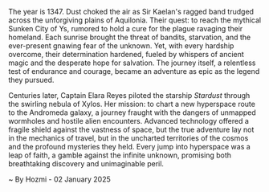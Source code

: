 
The year is 1347.  Dust choked the air as Sir Kaelan's ragged band trudged across the unforgiving plains of Aquilonia. Their quest: to reach the mythical Sunken City of Ys, rumored to hold a cure for the plague ravaging their homeland.  Each sunrise brought the threat of bandits, starvation, and the ever-present gnawing fear of the unknown.  Yet, with every hardship overcome, their determination hardened, fueled by whispers of ancient magic and the desperate hope for salvation.  The journey itself, a relentless test of endurance and courage, became an adventure as epic as the legend they pursued.

Centuries later, Captain Elara Reyes piloted the starship *Stardust* through the swirling nebula of Xylos.  Her mission: to chart a new hyperspace route to the Andromeda galaxy, a journey fraught with the dangers of unmapped wormholes and hostile alien encounters.  Advanced technology offered a fragile shield against the vastness of space, but the true adventure lay not in the mechanics of travel, but in the uncharted territories of the cosmos and the profound mysteries they held.  Every jump into hyperspace was a leap of faith, a gamble against the infinite unknown, promising both breathtaking discovery and unimaginable peril.

~ By Hozmi - 02 January 2025
